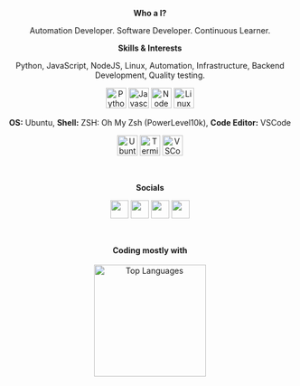 
<p align="center"><strong>Who a I?</strong></p>

<p align="center">Automation Developer. Software Developer. Continuous Learner. 

<br/>
<p align="center"><b>Skills & Interests</b>

<p align="center">
Python, JavaScript, NodeJS, Linux, Automation, Infrastructure, Backend Development, Quality testing.

<p align="center">
<img src="https://raw.githubusercontent.com/danielcranney/readme-generator/main/public/icons/skills/python-colored.svg" width="36" height="36" alt="Python" />
<img src="https://raw.githubusercontent.com/danielcranney/readme-generator/main/public/icons/skills/javascript-colored.svg" width="36" height="36" alt="Javascript" />
<img src="https://raw.githubusercontent.com/danielcranney/readme-generator/main/public/icons/skills/nodejs-colored.svg" width="36" height="36" alt="NodeJS" />
<img src="https://cdn-icons-png.flaticon.com/512/518/518713.png" width="36" height="36" alt="Linux" />

<p align="center">
  <b>OS:</b> Ubuntu, <b>Shell:</b> ZSH: Oh My Zsh (PowerLevel10k), <b>Code Editor:</b> VSCode
</p>

<p align="center">
<img src="https://cdn-icons-png.flaticon.com/512/5969/5969282.png" width="36" height="36" alt="Ubuntu" />
<img src="https://cdn-icons-png.flaticon.com/512/7560/7560719.png" width="36" height="36" alt="Terminal" />
<img src="https://user-images.githubusercontent.com/83350680/206025056-de62587a-3161-4b04-9f2a-b5598204c8e2.png" width="36" height="36" alt="VSCode" />
</p>




<br/>
<p align="center"><b>Socials</b>

<p align="center"> <a href="https://www.linkedin.com/in/kazaz-or/" target="_blank" rel="noreferrer"><img src="https://raw.githubusercontent.com/danielcranney/readme-generator/main/public/icons/socials/linkedin.svg" width="32" height="32" /></a> <a href="https://discord.com/users/Kazi#6628" target="_blank" rel="noreferrer"><img src="https://raw.githubusercontent.com/danielcranney/readme-generator/main/public/icons/socials/discord.svg" width="32" height="32" /></a> <a href="https://github.com/Kazaz-Or" target="_blank" rel="noreferrer"><img src="https://raw.githubusercontent.com/danielcranney/readme-generator/main/public/icons/socials/github.svg" width="32" height="32" /></a>  <a href="https://twitter.com/OrKazaz" target="_blank" rel="noreferrer"><img src="https://raw.githubusercontent.com/danielcranney/readme-generator/main/public/icons/socials/twitter.svg" width="32" height="32" /></a></p>
<br/>
<p align="center"><b>Coding mostly with</b>
<br/>
<br/>

<img alt="Top Languages" src="https://github-readme-stats.vercel.app/api/top-langs?username=kazaz-or&langs_count=50&layout=compact&theme=react&bg_color=1F222E&title_color=68C3D4&icon_color=F8D866&border_color=1F222E&hide=CSS,HTML,SCSS&count_private=true" height="198px"/>
